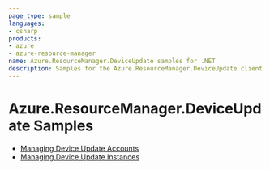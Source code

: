 ```yaml
---
page_type: sample
languages:
- csharp
products:
- azure
- azure-resource-manager
name: Azure.ResourceManager.DeviceUpdate samples for .NET
description: Samples for the Azure.ResourceManager.DeviceUpdate client library
---
```


# Azure.ResourceManager.DeviceUpdate Samples

- [Managing Device Update Accounts](https://github.com/Azure/azure-sdk-for-net/blob/main/sdk/deviceupdate/Azure.ResourceManager.DeviceUpdate/samples/Sample1_ManagingDeviceUpdateAccounts.md)
- [Managing Device Update Instances](https://github.com/Azure/azure-sdk-for-net/blob/main/sdk/deviceupdate/Azure.ResourceManager.DeviceUpdate/samples/Sample2_ManagingDeviceUpdateInstances.md)